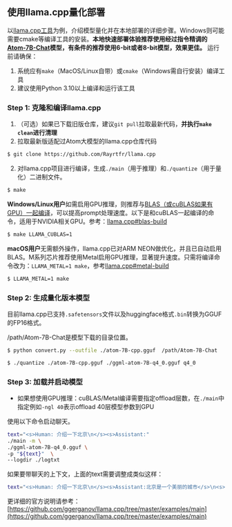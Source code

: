 ## 使用llama.cpp量化部署

以[llama.cpp工具](https://github.com/Rayrtfr/llama.cpp)为例，介绍模型量化并在本地部署的详细步骤。Windows则可能需要cmake等编译工具的安装。**本地快速部署体验推荐使用经过指令精调的[Atom-7B-Chat](https://github.com/LlamaFamily/Llama2-Chinese?tab=readme-ov-file#%E5%9F%BA%E4%BA%8Ellama2%E7%9A%84%E4%B8%AD%E6%96%87%E9%A2%84%E8%AE%AD%E7%BB%83%E6%A8%A1%E5%9E%8Batom)模型，有条件的推荐使用6-bit或者8-bit模型，效果更佳。** 运行前请确保：

1. 系统应有`make`（MacOS/Linux自带）或`cmake`（Windows需自行安装）编译工具
2. 建议使用Python 3.10以上编译和运行该工具


### Step 1: 克隆和编译llama.cpp

1. （可选）如果已下载旧版仓库，建议`git pull`拉取最新代码，**并执行`make clean`进行清理**
1. 拉取最新版适配过Atom大模型的llama.cpp仓库代码

```bash
$ git clone https://github.com/Rayrtfr/llama.cpp
```

2. 对llama.cpp项目进行编译，生成`./main`（用于推理）和`./quantize`（用于量化）二进制文件。

```bash
$ make
```

**Windows/Linux用户**如需启用GPU推理，则推荐与[BLAS（或cuBLAS如果有GPU）一起编译](https://github.com/Rayrtfr/llama.cpp#blas-build)，可以提高prompt处理速度。以下是和cuBLAS一起编译的命令，适用于NVIDIA相关GPU。参考：[llama.cpp#blas-build](https://github.com/Rayrtfr/llama.cpp#blas-build)

```bash
$ make LLAMA_CUBLAS=1
```

**macOS用户**无需额外操作，llama.cpp已对ARM NEON做优化，并且已自动启用BLAS。M系列芯片推荐使用Metal启用GPU推理，显著提升速度。只需将编译命令改为：`LLAMA_METAL=1 make`，参考[llama.cpp#metal-build](https://github.com/Rayrtfr/llama.cpp#metal-build)

```bash
$ LLAMA_METAL=1 make
```

###  Step 2: 生成量化版本模型

目前llama.cpp已支持`.safetensors`文件以及huggingface格式`.bin`转换为GGUF的FP16格式。

/path/Atom-7B-Chat是模型下载的目录位置。
```bash
$ python convert.py --outfile ./atom-7B-cpp.gguf  /path/Atom-7B-Chat

$ ./quantize ./atom-7B-cpp.gguf ./ggml-atom-7B-q4_0.gguf q4_0
```

### Step 3: 加载并启动模型


- 如果想使用GPU推理：cuBLAS/Metal编译需要指定offload层数，在`./main`中指定例如`-ngl 40`表示offload 40层模型参数到GPU


使用以下命令启动聊天。
```bash
text="<s>Human: 介绍一下北京\n</s><s>Assistant:"
./main -m \
./ggml-atom-7B-q4_0.gguf \
-p "${text}"  \
--logdir ./logtxt 
```
如果要带聊天的上下文，上面的text需要调整成类似这样：
```bash
text="<s>Human: 介绍一下北京\n</s><s>Assistant:北京是一个美丽的城市</s>\n<s>Human: 再介绍一下合肥\n</s><s>Assistant:"
```

更详细的官方说明请参考：[https://github.com/ggerganov/llama.cpp/tree/master/examples/main](https://github.com/ggerganov/llama.cpp/tree/master/examples/main)
